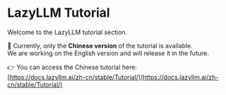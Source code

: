 # LazyLLM Tutorial

Welcome to the LazyLLM tutorial section.

🚧 Currently, only the **Chinese version** of the tutorial is available.  
We are working on the English version and will release it in the future.

👉 You can access the Chinese tutorial here:  
[https://docs.lazyllm.ai/zh-cn/stable/Tutorial/](https://docs.lazyllm.ai/zh-cn/stable/Tutorial/)
